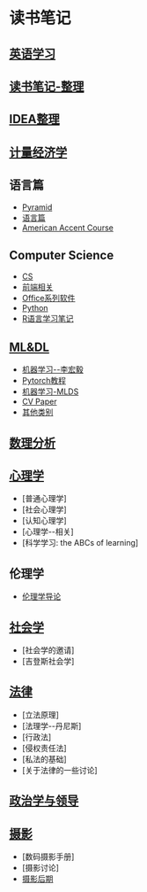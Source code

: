 # 读书笔记

## [英语学习](https://jacklv999.github.io/mytest/egls/) 

## [读书笔记-整理](https://jacklv999.github.io/mytest/读书笔记/读书笔记-整理/) 

## [IDEA整理](https://jacklv999.github.io/mytest/读书笔记/IDEA整理/)  

## [计量经济学](https://jacklv999.github.io/mytest/读书笔记/计量经济学/) 

## 语言篇

- [Pyramid](https://jacklv999.github.io/mytest/读书笔记/语言篇/Pyramid.html) 
- [语言篇](https://jacklv999.github.io/mytest/读书笔记/语言篇/) 
- [American Accent Course](https://jacklv999.github.io/mytest/读书笔记/语言篇/AAC目录.html) 

## Computer Science

- [CS](https://jacklv999.github.io/mytest/读书笔记/CS/cs/) 
- [前端相关](https://jacklv999.github.io/mytest/读书笔记/CS/前端相关/) 
- [Office系列软件](https://jacklv999.github.io/mytest/读书笔记/CS/office系列软件/)  
- [Python](https://jacklv999.github.io/mytest/读书笔记/CS/Python/) 
- [R语言学习笔记](https://jacklv999.github.io/mytest/读书笔记/CS/R语言学习笔记/) 

## [ML&DL](https://jacklv999.github.io/mytest/%E8%AF%BB%E4%B9%A6%E7%AC%94%E8%AE%B0/ML&DL/) 

- [机器学习--李宏毅](https://jacklv999.github.io/mytest/读书笔记/ML&DL/ML&DL-机器学习-李宏毅/目录.html) 
- [Pytorch教程](https://jacklv999.github.io/mytest/读书笔记/ML&DL/ML&DL-Pytorch教程Mvan/目录.html)  
- [机器学习-MLDS](https://jacklv999.github.io/mytest/读书笔记/ML&DL/ML&DL-MLDS/) 
- [CV Paper](https://jacklv999.github.io/mytest/读书笔记/ML&DL/CVPaper/) 
- [其他类别](https://jacklv999.github.io/mytest/读书笔记/ML&DL/) 

## [数理分析](https://jacklv999.github.io/mytest/%E8%AF%BB%E4%B9%A6%E7%AC%94%E8%AE%B0/%E6%95%B0%E7%90%86%E5%88%86%E6%9E%90/%E6%95%B0%E7%90%86%E5%88%86%E6%9E%90.md) 

## [心理学](https://jacklv999.github.io/mytest/%E8%AF%BB%E4%B9%A6%E7%AC%94%E8%AE%B0/%E5%BF%83%E7%90%86%E5%AD%A6/%E5%BF%83%E7%90%86%E5%AD%A6.md)

- [普通心理学]
- [社会心理学]
- [认知心理学]
- [心理学--相关]
- [科学学习: the ABCs of learning]

## 伦理学

- [伦理学导论](https://jacklv999.github.io/mytest/读书笔记/伦理学/伦理学导论.html) 

## [社会学](https://jacklv999.github.io/mytest/%E8%AF%BB%E4%B9%A6%E7%AC%94%E8%AE%B0/%E7%A4%BE%E4%BC%9A%E5%AD%A6/%E7%A4%BE%E4%BC%9A%E5%AD%A6.md) 

- [社会学的邀请]
- [吉登斯社会学]

## [法律](https://jacklv999.github.io/mytest/%E8%AF%BB%E4%B9%A6%E7%AC%94%E8%AE%B0/%E6%B3%95%E5%BE%8B/%E6%B3%95%E5%BE%8B.md)

- [立法原理]
- [法理学--丹尼斯]
- [行政法]
- [侵权责任法]
- [私法的基础]
- [关于法律的一些讨论]

## [政治学与领导](https://jacklv999.github.io/mytest/读书笔记/政治学与领导/) 

## [摄影](https://jacklv999.github.io/mytest/读书笔记/摄影) 

- [数码摄影手册]
- [摄影讨论]
- [摄影后期](https://jacklv999.github.io/mytest/读书笔记/摄影/摄影——后期/) 
